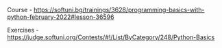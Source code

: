 Course - https://softuni.bg/trainings/3628/programming-basics-with-python-february-2022#lesson-36596

Exercises - https://judge.softuni.org/Contests/#!/List/ByCategory/248/Python-Basics
